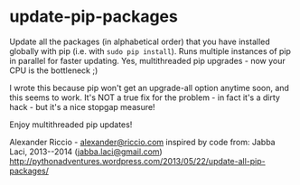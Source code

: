 update-pip-packages
===================

Update all the packages (in alphabetical order) that you have installed globally with pip (i.e. with `sudo pip install`). Runs multiple instances of pip in parallel for faster updating. Yes, multithreaded pip upgrades - now your CPU is the bottleneck ;)

I wrote this because pip won't get an upgrade-all option anytime soon, and this seems to work. It's NOT a true fix for the problem - in fact it's a dirty hack - but it's a nice stopgap measure!

Enjoy multithreaded pip updates!

Alexander Riccio - alexander@riccio.com
inspired by code from:
	Jabba Laci, 2013--2014 (jabba.laci@gmail.com)
	<http://pythonadventures.wordpress.com/2013/05/22/update-all-pip-packages/>